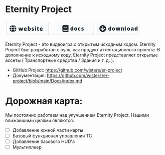 # Eternity Project

[![er-project.ru](Assets/Images/README/image_website.png)](https://er-project.ru)
[![documentation](Assets/Images/README/image_docs.png)](https://github.com/wisters/er-project/blob/main/Docs/index.md)
[![download](Assets/Images/README/image_download.png)](https://github.com/wisters/er-project/blob/main/Docs/download.md)

Eternity Project - это видеоигра с открытым исходным кодом. Eternity Project был разработан с нуля, как продукт аттестационного проекта. В дополнение к исходному коду, Eternity Project представляет открытые ассеты ( Транспортные средства / Здания и т. д. ).

* GitHub Project: https://github.com/wisters/er-project
* Документация: https://github.com/wisters/er-project/blob/main/Docs/index.md
# Дорожная карта:

Мы постоянно работаем над улучшением Eternity Project. Нашими ближайшими целями являются:

- [ ] Добавление южной части карты
- [ ] Базовый функционал управления ТС
- [ ] Добавление базового HUD'а
- [ ] Мультиплеер